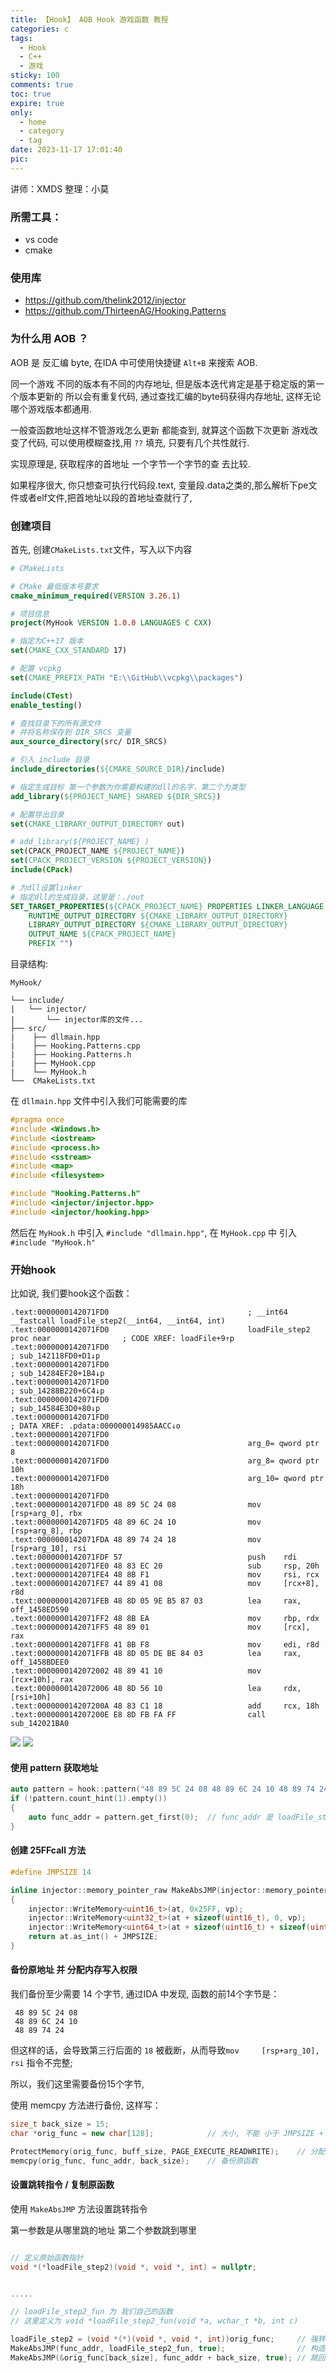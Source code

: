 ```yaml
---
title: 【Hook】 AOB Hook 游戏函数 教程
categories: c
tags:
  - Hook
  - C++
  - 游戏
sticky: 100
comments: true
toc: true
expire: true
only:
  - home
  - category
  - tag
date: 2023-11-17 17:01:40
pic:
---
```


讲师：XMDS
整理：小莫

### 所需工具：
- vs code 
- cmake

### 使用库
- https://github.com/thelink2012/injector
- https://github.com/ThirteenAG/Hooking.Patterns

### 为什么用 AOB ？

AOB 是 反汇编 byte, 在IDA 中可使用快捷键 `Alt+B` 来搜索 AOB.

同一个游戏 不同的版本有不同的内存地址, 但是版本迭代肯定是基于稳定版的第一个版本更新的
所以会有重复代码, 通过查找汇编的byte码获得内存地址, 这样无论哪个游戏版本都通用.

一般查函数地址这样不管游戏怎么更新 都能查到, 就算这个函数下次更新 游戏改变了代码, 可以使用模糊查找,用 `??` 填充, 只要有几个共性就行.

实现原理是, 获取程序的首地址 一个字节一个字节的查 去比较.

如果程序很大, 你只想查可执行代码段.text, 变量段.data之类的,那么解析下pe文件或者elf文件,把首地址以段的首地址查就行了,

### 创建项目

首先, 创建`CMakeLists.txt`文件，写入以下内容
```CMake
# CMakeLists

# CMake 最低版本号要求
cmake_minimum_required(VERSION 3.26.1)

# 项目信息
project(MyHook VERSION 1.0.0 LANGUAGES C CXX)

# 指定为C++17 版本
set(CMAKE_CXX_STANDARD 17)

# 配置 vcpkg
set(CMAKE_PREFIX_PATH "E:\\GitHub\\vcpkg\\packages")

include(CTest)
enable_testing()

# 查找目录下的所有源文件
# 并将名称保存到 DIR_SRCS 变量
aux_source_directory(src/ DIR_SRCS)

# 引入 include 目录
include_directories(${CMAKE_SOURCE_DIR}/include)

# 指定生成目标 第一个参数为你需要构建的dll的名字，第二个为类型
add_library(${PROJECT_NAME} SHARED ${DIR_SRCS})

# 配置导出目录
set(CMAKE_LIBRARY_OUTPUT_DIRECTORY out)

# add_library(${PROJECT_NAME} )
set(CPACK_PROJECT_NAME ${PROJECT_NAME})
set(CPACK_PROJECT_VERSION ${PROJECT_VERSION})
include(CPack)

# 为dll设置linker
# 指定dll的生成目录，这里是：./out
SET_TARGET_PROPERTIES(${CPACK_PROJECT_NAME} PROPERTIES LINKER_LANGUAGE C
    RUNTIME_OUTPUT_DIRECTORY ${CMAKE_LIBRARY_OUTPUT_DIRECTORY}
    LIBRARY_OUTPUT_DIRECTORY ${CMAKE_LIBRARY_OUTPUT_DIRECTORY}
    OUTPUT_NAME ${CPACK_PROJECT_NAME}
    PREFIX "")

```

目录结构: 
```
MyHook/

└── include/
|   └── injector/
|       └── injector库的文件...
├── src/
|    ├── dllmain.hpp
|    ├── Hooking.Patterns.cpp
|    ├── Hooking.Patterns.h
|    ├── MyHook.cpp
|    └── MyHook.h
└──  CMakeLists.txt

```

在 `dllmain.hpp` 文件中引入我们可能需要的库
```h
#pragma once
#include <Windows.h>
#include <iostream>
#include <process.h>
#include <sstream>
#include <map>
#include <filesystem>

#include "Hooking.Patterns.h"
#include <injector/injector.hpp>
#include <injector/hooking.hpp>
```

然后在 `MyHook.h` 中引入 `#include "dllmain.hpp"`, 
在 `MyHook.cpp` 中 引入 `#include "MyHook.h"`

### 开始hook

比如说, 我们要hook这个函数：
```
.text:0000000142071FD0                               ; __int64 __fastcall loadFile_step2(__int64, __int64, int)
.text:0000000142071FD0                               loadFile_step2 proc near                ; CODE XREF: loadFile+9↑p
.text:0000000142071FD0                                                                       ; sub_142118FD0+D1↓p
.text:0000000142071FD0                                                                       ; sub_14284EF20+1B4↓p
.text:0000000142071FD0                                                                       ; sub_14288B220+6C4↓p
.text:0000000142071FD0                                                                       ; sub_14584E3D0+80↓p
.text:0000000142071FD0                                                                       ; DATA XREF: .pdata:000000014985AACC↓o
.text:0000000142071FD0
.text:0000000142071FD0                               arg_0= qword ptr  8
.text:0000000142071FD0                               arg_8= qword ptr  10h
.text:0000000142071FD0                               arg_10= qword ptr  18h
.text:0000000142071FD0
.text:0000000142071FD0 48 89 5C 24 08                mov     [rsp+arg_0], rbx
.text:0000000142071FD5 48 89 6C 24 10                mov     [rsp+arg_8], rbp
.text:0000000142071FDA 48 89 74 24 18                mov     [rsp+arg_10], rsi
.text:0000000142071FDF 57                            push    rdi
.text:0000000142071FE0 48 83 EC 20                   sub     rsp, 20h
.text:0000000142071FE4 48 8B F1                      mov     rsi, rcx
.text:0000000142071FE7 44 89 41 08                   mov     [rcx+8], r8d
.text:0000000142071FEB 48 8D 05 9E B5 87 03          lea     rax, off_1458ED590
.text:0000000142071FF2 48 8B EA                      mov     rbp, rdx
.text:0000000142071FF5 48 89 01                      mov     [rcx], rax
.text:0000000142071FF8 41 8B F8                      mov     edi, r8d
.text:0000000142071FFB 48 8D 05 DE BE 84 03          lea     rax, off_1458BDEE0
.text:0000000142072002 48 89 41 10                   mov     [rcx+10h], rax
.text:0000000142072006 48 8D 56 10                   lea     rdx, [rsi+10h]
.text:000000014207200A 48 83 C1 18                   add     rcx, 18h
.text:000000014207200E E8 8D FB FA FF                call    sub_142021BA0
```
![](https://mod.3dmgame.com/static/upload/mod/202311/MOD655734c5d0f92.png)
![](https://mod.3dmgame.com/static/upload/mod/202311/MOD65573533a4a17.png)

#### 使用 pattern 获取地址

```cpp
auto pattern = hook::pattern("48 89 5C 24 08 48 89 6C 24 10 48 89 74 24 18 57 48 83 EC 20 48 8B F1 44 89 41 08");
if (!pattern.count_hint(1).empty())
{
    auto func_addr = pattern.get_first(0);  // func_addr 是 loadFile_step2 的地址, 
}

```


#### 创建 25FFcall 方法

```cpp
#define JMPSIZE 14

inline injector::memory_pointer_raw MakeAbsJMP(injector::memory_pointer_tr at, injector::memory_pointer_raw dest, bool vp = true)
{
	injector::WriteMemory<uint16_t>(at, 0x25FF, vp);
	injector::WriteMemory<uint32_t>(at + sizeof(uint16_t), 0, vp);
	injector::WriteMemory<uint64_t>(at + sizeof(uint16_t) + sizeof(uint32_t), dest.as_int(), vp);
	return at.as_int() + JMPSIZE;
}
```

#### 备份原地址 并 分配内存写入权限

我们备份至少需要 14 个字节, 通过IDA 中发现, 函数的前14个字节是：
```byte
 48 89 5C 24 08  
 48 89 6C 24 10  
 48 89 74 24
```

但这样的话，会导致第三行后面的 `18` 被截断，从而导致`mov     [rsp+arg_10], rsi` 指令不完整;

所以，我们这里需要备份15个字节,

使用 memcpy 方法进行备份, 这样写：
```cpp
size_t back_size = 15;
char *orig_func = new char[128];            // 大小, 不能 小于 JMPSIZE + back_size, 但可以大

ProtectMemory(orig_func, buff_size, PAGE_EXECUTE_READWRITE);    // 分配内存写入权限
memcpy(orig_func, func_addr, back_size);    // 备份原函数

```

#### 设置跳转指令 / 复制原函数

使用 `MakeAbsJMP` 方法设置跳转指令

第一参数是从哪里跳的地址
第二个参数跳到哪里

```cpp

// 定义原始函数指针
void *(*loadFile_step2)(void *, void *, int) = nullptr;


.....

// loadFile_step2_fun 为 我们自己的函数
// 这里定义为 void *loadFile_step2_fun(void *a, wchar_t *b, int c)

loadFile_step2 = (void *(*)(void *, void *, int))orig_func;     // 强转类型
MakeAbsJMP(func_addr, loadFile_step2_fun, true);                // 构造jmp在函数头部
MakeAbsJMP(&orig_func[back_size], func_addr + back_size, true); // 跳回原函数地址

```




